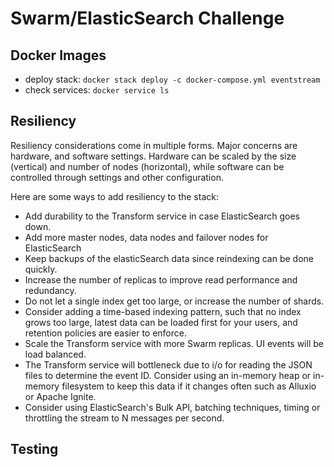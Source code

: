 # Swarm/ElasticSearch Challenge

## Docker Images

* deploy stack: `docker stack deploy -c docker-compose.yml eventstream`
* check services: `docker service ls`

## Resiliency

Resiliency considerations come in multiple forms. Major concerns are hardware, and software settings. Hardware can be scaled by the size (vertical) and number of nodes (horizontal), while software can be controlled through settings and other configuration.

Here are some ways to add resiliency to the stack:

* Add durability to the Transform service in case ElasticSearch goes down.
* Add more master nodes, data nodes and failover nodes for ElasticSearch
* Keep backups of the elasticSearch data since reindexing can be done quickly.
* Increase the number of replicas to improve read performance and redundancy.
* Do not let a single index get too large, or increase the number of shards.
* Consider adding a time-based indexing pattern, such that no index grows too large, latest data can be loaded first for your users, and retention policies are easier to enforce.
* Scale the Transform service with more Swarm replicas. UI events will be load balanced.
* The Transform service will bottleneck due to i/o for reading the JSON files to determine the event ID. Consider using an in-memory heap or in-memory filesystem to keep this data if it changes often such as Alluxio or Apache Ignite.
* Consider using ElasticSearch's Bulk API, batching techniques, timing or throttling the stream to N messages per second.

## Testing